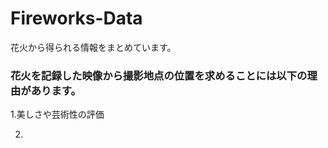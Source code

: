 # Fireworks-Data
花火から得られる情報をまとめています。

### 花火を記録した映像から撮影地点の位置を求めることには以下の理由があります。


1.美しさや芸術性の評価


2.
